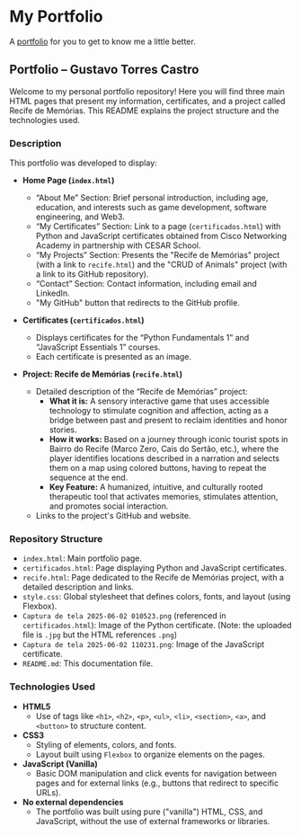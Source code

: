 # My Portfolio

A [portfolio](https://tiny-croissant-84c217.netlify.app/) for you to get to know me a little better.
## Portfolio – Gustavo Torres Castro

Welcome to my personal portfolio repository! Here you will find three main HTML pages that present my information, certificates, and a project called Recife de Memórias. This README explains the project structure and the technologies used.

### Description

This portfolio was developed to display:

* **Home Page (`index.html`)**
    * “About Me” Section: Brief personal introduction, including age, education, and interests such as game development, software engineering, and Web3.
    * “My Certificates” Section: Link to a page (`certificados.html`) with Python and JavaScript certificates obtained from Cisco Networking Academy in partnership with CESAR School.
    * “My Projects” Section: Presents the "Recife de Memórias" project (with a link to `recife.html`) and the "CRUD of Animals" project (with a link to its GitHub repository).
    * “Contact” Section: Contact information, including email and LinkedIn.
    * "My GitHub" button that redirects to the GitHub profile.

* **Certificates (`certificados.html`)**
    * Displays certificates for the “Python Fundamentals 1” and “JavaScript Essentials 1” courses.
    * Each certificate is presented as an image.

* **Project: Recife de Memórias (`recife.html`)**
    * Detailed description of the “Recife de Memórias” project:
        * **What it is:** A sensory interactive game that uses accessible technology to stimulate cognition and affection, acting as a bridge between past and present to reclaim identities and honor stories.
        * **How it works:** Based on a journey through iconic tourist spots in Bairro do Recife (Marco Zero, Cais do Sertão, etc.), where the player identifies locations described in a narration and selects them on a map using colored buttons, having to repeat the sequence at the end.
        * **Key Feature:** A humanized, intuitive, and culturally rooted therapeutic tool that activates memories, stimulates attention, and promotes social interaction.
    * Links to the project's GitHub and website.

### Repository Structure

* `index.html`: Main portfolio page.
* `certificados.html`: Page displaying Python and JavaScript certificates.
* `recife.html`: Page dedicated to the Recife de Memórias project, with a detailed description and links.
* `style.css`: Global stylesheet that defines colors, fonts, and layout (using Flexbox).
* `Captura de tela 2025-06-02 010523.png` (referenced in `certificados.html`): Image of the Python certificate. (Note: the uploaded file is `.jpg` but the HTML references `.png`)
* `Captura de tela 2025-06-02 110231.png`: Image of the JavaScript certificate.
* `README.md`: This documentation file.

### Technologies Used

* **HTML5**
    * Use of tags like `<h1>`, `<h2>`, `<p>`, `<ul>`, `<li>`, `<section>`, `<a>`, and `<button>` to structure content.
* **CSS3**
    * Styling of elements, colors, and fonts.
    * Layout built using `Flexbox` to organize elements on the pages.
* **JavaScript (Vanilla)**
    * Basic DOM manipulation and click events for navigation between pages and for external links (e.g., buttons that redirect to specific URLs).
* **No external dependencies**
    * The portfolio was built using pure ("vanilla") HTML, CSS, and JavaScript, without the use of external frameworks or libraries.
